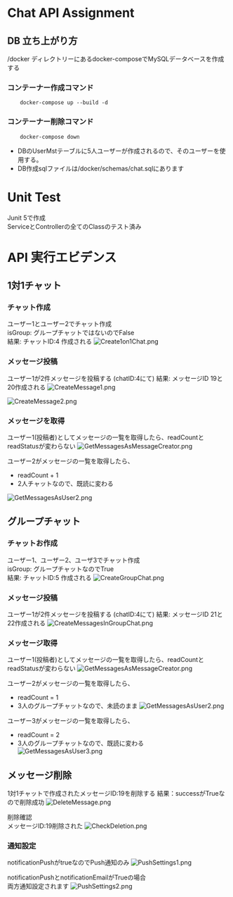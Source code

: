 # Chat API Assignment

## DB 立ち上がり方
/docker ディレクトリーにあるdocker-composeでMySQLデータベースを作成する

### コンテーナー作成コマンド
```shell
    docker-compose up --build -d

```

### コンテーナー削除コマンド
```shell
    docker-compose down

```
 - DBのUserMstテーブルに5人ユーザーが作成されるので、そのユーザーを使用する。
 - DB作成sqlファイルは/docker/schemas/chat.sqlにあります

# Unit Test
Junit 5で作成<br>
ServiceとControllerの全てのClassのテスト済み

# API 実行エビデンス

## 1対1チャット

### チャット作成
ユーザー1とユーザー2でチャット作成 <br>
isGroup: グループチャットではないのでFalse <br>
結果: チャットID:4 作成される
![Create1on1Chat.png](1on1ChatImgs%2FCreate1on1Chat.png)

### メッセージ投稿
ユーザー1が2件メッセージを投稿する (chatID:4にて)
結果: メッセージID 19と20作成される
![CreateMessage1.png](1on1ChatImgs%2FCreateMessage1.png)

![CreateMessage2.png](1on1ChatImgs%2FCreateMessage2.png)

### メッセージを取得
ユーザー1(投稿者)としてメッセージの一覧を取得したら、readCountとreadStatusが変わらない
![GetMessagesAsMessageCreator.png](1on1ChatImgs%2FGetMessagesAsMessageCreator.png)

ユーザー2がメッセージの一覧を取得したら、<br>
   - readCount + 1 <br>
   - 2人チャットなので、既読に変わる
   
![GetMessagesAsUser2.png](1on1ChatImgs%2FGetMessagesAsUser2.png)

## グループチャット

### チャットお作成
ユーザー1、ユーザー2、ユーザ3でチャット作成 <br>
isGroup: グループチャットなのでTrue <br>
結果: チャットID:5 作成される
![CreateGroupChat.png](GroupChatImgs%2FCreateGroupChat.png)

### メッセージ投稿
ユーザー1が2件メッセージを投稿する (chatID:4にて)
結果: メッセージID 21と22作成される
![CreateMessagesInGroupChat.png](GroupChatImgs%2FCreateMessagesInGroupChat.png)

### メッセージ取得
ユーザー1(投稿者)としてメッセージの一覧を取得したら、readCountとreadStatusが変わらない
![GetMessagesAsMessageCreator.png](GroupChatImgs%2FGetMessagesAsMessageCreator.png)

ユーザー2がメッセージの一覧を取得したら、<br>
- readCount = 1<br>
- 3人のグループチャットなので、未読のまま
![GetMessagesAsUser2.png](GroupChatImgs%2FGetMessagesAsUser2.png)

ユーザー3がメッセージの一覧を取得したら、<br>
- readCount = 2<br>
- 3人のグループチャットなので、既読に変わる
![GetMessagesAsUser3.png](GroupChatImgs%2FGetMessagesAsUser3.png)

## メッセージ削除
1対1チャットで作成されたメッセージID:19を削除する
結果：successがTrueなので削除成功
![DeleteMessage.png](1on1ChatImgs%2FDeleteMessage.png)

削除確認 <br>
メッセージID:19削除された
![CheckDeletion.png](1on1ChatImgs%2FCheckDeletion.png)

### 通知設定
notificationPushがtrueなのでPush通知のみ
![PushSettings1.png](1on1ChatImgs%2FPushSettings1.png)

notificationPushとnotificationEmailがTrueの場合<br>
両方通知設定されます
![PushSettings2.png](1on1ChatImgs%2FPushSettings2.png)